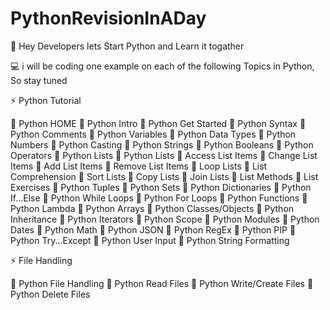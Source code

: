 # PythonRevisionInADay
👋 Hey Developers lets Start Python and Learn it togather


💻  i will be coding one example on each of the following Topics in Python, So stay tuned


⚡ Python Tutorial

🔭  Python HOME
🔭  Python Intro
🔭  Python Get Started
🔭  Python Syntax
🔭  Python Comments
🔭  Python Variables
🔭  Python Data Types
🔭  Python Numbers
🔭  Python Casting
🔭  Python Strings
🔭  Python Booleans
🔭  Python Operators
🔭  Python Lists
🔭  Python Lists
🔭  Access List Items
🔭  Change List Items
🔭  Add List Items
🔭  Remove List Items
🔭  Loop Lists
🔭  List Comprehension
🔭  Sort Lists
🔭  Copy Lists
🔭  Join Lists
🔭  List Methods
🔭  List Exercises
🔭  Python Tuples
🔭  Python Sets
🔭  Python Dictionaries
🔭  Python If...Else
🔭  Python While Loops
🔭  Python For Loops
🔭  Python Functions
🔭  Python Lambda
🔭  Python Arrays
🔭  Python Classes/Objects
🔭  Python Inheritance
🔭  Python Iterators
🔭  Python Scope
🔭  Python Modules
🔭  Python Dates
🔭  Python Math
🔭  Python JSON
🔭  Python RegEx
🔭  Python PIP
🔭  Python Try...Except
🔭  Python User Input
🔭  Python String Formatting

⚡ File Handling

🔭  Python File Handling
🔭  Python Read Files
🔭  Python Write/Create Files
🔭  Python Delete Files
